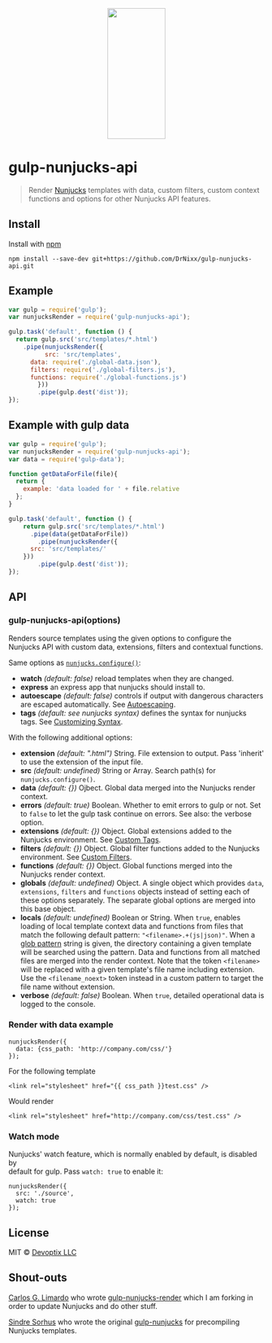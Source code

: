 <p align="center">
  <a href="http://gulpjs.com">
    <img height="257" width="114" src="https://raw.githubusercontent.com/gulpjs/artwork/master/gulp-2x.png">
  </a>
</p>

# gulp-nunjucks-api

> Render [Nunjucks](https://mozilla.github.io/nunjucks/) templates with data, 
custom filters, custom context functions and options for other Nunjucks API 
features.

## Install

Install with [npm](https://npmjs.org/package/gulp-nunjucks-api)

```
npm install --save-dev git+https://github.com/DrNixx/gulp-nunjucks-api.git
```

## Example

```js
var gulp = require('gulp');
var nunjucksRender = require('gulp-nunjucks-api');

gulp.task('default', function () {
  return gulp.src('src/templates/*.html')
    .pipe(nunjucksRender({
		  src: 'src/templates',
      data: require('./global-data.json'),
      filters: require('./global-filters.js'),
      functions: require('./global-functions.js')
		}))
		.pipe(gulp.dest('dist'));
});
```

## Example with gulp data

```js
var gulp = require('gulp');
var nunjucksRender = require('gulp-nunjucks-api');
var data = require('gulp-data');

function getDataForFile(file){
  return {
    example: 'data loaded for ' + file.relative
  };
}

gulp.task('default', function () {
	return gulp.src('src/templates/*.html')
	  .pipe(data(getDataForFile))
		.pipe(nunjucksRender({
      src: 'src/templates/'
    }))
		.pipe(gulp.dest('dist'));
});
```


## API

### gulp-nunjucks-api(options)

Renders source templates using the given options to configure the Nunjucks API 
with custom data, extensions, filters and contextual functions.

Same options as 
[`nunjucks.configure()`](http://mozilla.github.io/nunjucks/api.html#configure):

- **watch** _(default: false)_ reload templates when they are changed.
- **express** an express app that nunjucks should install to.
- **autoescape** _(default: false)_ controls if output with dangerous 
characters are escaped automatically. See 
[Autoescaping](http://mozilla.github.io/nunjucks/api.html#autoescaping).
- **tags** _(default: see nunjucks syntax)_ defines the syntax for nunjucks 
tags. See 
[Customizing Syntax](http://mozilla.github.io/nunjucks/api.html#customizing-syntax).

With the following additional options:

- **extension** _(default: ".html")_ String. File extension to output. Pass 'inherit'
to use the extension of the input file.
- **src** _(default: undefined)_ String or Array. Search path(s) for 
`nunjucks.configure()`.
- **data** _(default: {})_ Ojbect. Global data merged into the Nunjucks render 
context.
- **errors** _(default: true)_ Boolean. Whether to emit errors to gulp or not.
Set to `false` to let the gulp task continue on errors. See also: the verbose
option.
- **extensions** _(default: {})_ Object. Global extensions added to the 
Nunjucks environment. See 
[Custom Tags](http://mozilla.github.io/nunjucks/api.html#custom-tags).
- **filters** _(default: {})_ Object. Global filter functions added to the 
Nunjucks environment. See 
[Custom Filters](http://mozilla.github.io/nunjucks/api.html#custom-filters).
- **functions** _(default: {})_ Object. Global functions merged into the 
Nunjucks render context.
- **globals** _(default: undefined)_ Object. A single object which provides 
`data`, `extensions`, `filters` and `functions` objects instead of setting 
each of these options separately. The separate global options are merged into 
this base object.
- **locals** _(default: undefined)_ Boolean or String. When `true`, enables
loading of local template context data and functions from files that match
the following default pattern: `"<filename>.+(js|json)"`. When a 
[glob pattern](https://github.com/isaacs/node-glob#glob-primer)
string is given, the directory containing a given template will be searched
using the pattern. Data and functions from all matched files are merged into
the render context. Note that the token `<filename>` will be replaced with a
given template's file name including extension. Use the `<filename_noext>` 
token instead in a custom pattern to target the file name without extension.
- **verbose** _(default: false)_ Boolean. When `true`, detailed operational
data is logged to the console.

### Render with data example
```
nunjucksRender({
  data: {css_path: 'http://company.com/css/'}
});
```

For the following template
```
<link rel="stylesheet" href="{{ css_path }}test.css" />
```

Would render
```
<link rel="stylesheet" href="http://company.com/css/test.css" />
```

### Watch mode
Nunjucks' watch feature, which is normally enabled by default, is disabled by                                          
default for gulp. Pass `watch: true` to enable it:

```
nunjucksRender({
  src: './source',
  watch: true
});
```

## License

MIT © [Devoptix LLC](http://www.devoptix.com)

## Shout-outs

[Carlos G. Limardo](http://limardo.org) who wrote 
[gulp-nunjucks-render](https://www.npmjs.com/package/gulp-nunjucks-render) 
which I am forking in order to update Nunjucks and do other stuff.

[Sindre Sorhus](http://sindresorhus.com/) who wrote the original 
[gulp-nunjucks](https://www.npmjs.org/package/gulp-nunjucks) for precompiling 
Nunjucks templates.
